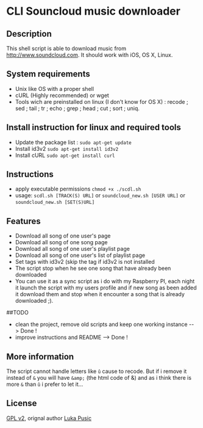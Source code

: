 # CLI Souncloud music downloader

## Description
This shell script is able to download music from http://www.soundcloud.com.
It should work with iOS, OS X, Linux.

## System requirements
* Unix like OS with a proper shell
* cURL (Highly recommended) or wget
* Tools wich are preinstalled on linux (I don't know  for OS X) : recode ; sed ; tail ; tr ; echo ; grep ; head ; cut ; sort ; uniq.


## Install instruction for linux and required tools
* Update the package list : ````sudo apt-get update````
* Install id3v2 ````sudo apt-get install id3v2````
* Install cURL ````sudo apt-get install curl````

## Instructions
* apply executable permissions ```chmod +x ./scdl.sh```
* usage: ```scdl.sh [TRACK(S) URL]``` or ```soundcloud_new.sh [USER URL]``` or ```soundcloud_new.sh [SET(S)URL]```

## Features
* Download all song of one user's page
* Download all song of one song page
* Download all song of one user's playlist page
* Download all song of one user's list of playlist page
* Set tags with id3v2 (skip the tag if id3v2 is not installed
* The script stop when he see one song that have already been downloaded
* You can use it as a sync script as i do with my Raspberry PI, each night it launch the script with my users profile and if new song as been added it download them and stop when it encounter a song that is already downloaded ;).

##TODO
* clean the project, remove old scripts and keep one working instance  -- > Done !
* improve instructions and README --> Done !

## More information
The script cannot handle letters like ````û```` cause to recode. But if i remove it instead of ````&```` you will have ````&amp;```` (the html code of &) and as i think there is more ````&```` than ````û```` i prefer to let it...

## License
[GPL v2](https://www.gnu.org/licenses/gpl-2.0.txt), orignal author [Luka Pusic](http://pusic.si)
